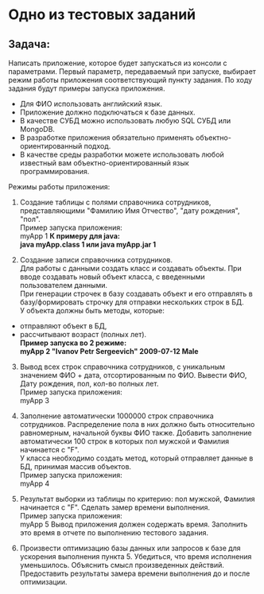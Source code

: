 # Одно из тестовых заданий
## Задача:
Написать приложение, которое будет запускаться из консоли с параметрами. Первый параметр, передаваемый при запуске, выбирает режим работы приложения соответствующий пункту задания. По ходу задания будут примеры запуска приложения.  
- Для ФИО использовать английский язык.
- Приложение должно подключаться к базе данных.  
- В качестве СУБД можно использовать любую SQL СУБД или MongoDB.  
- В разработке приложения обязательно применять объектно-ориентированный подход.  
- В качестве среды разработки можете использовать любой известный вам объектно-ориентированный язык программирования.

Режимы работы приложения:  
1. Создание таблицы с полями справочника сотрудников, представляющими "Фамилию Имя Отчество", "дату рождения", "пол".  
Пример запуска приложения:  
myApp 1
**К примеру для java:**  
**java myApp.class 1 или java myApp.jar 1**  
  
2. Создание записи справочника сотрудников.  
Для работы с данными создать класс и создавать объекты. При вводе создавать новый объект класса, с введенными пользователем данными.  
При генерации строчек в базу создавать объект и его отправлять в базу/формировать строчку для отправки нескольких строк в БД.  
У объекта должны быть методы, которые:  
  - отправляют объект в БД,  
  - рассчитывают возраст (полных лет).  
**Пример запуска во 2 режиме:**  
**myApp 2 "Ivanov Petr Sergeevich" 2009-07-12 Male**  
  
3. Вывод всех строк справочника сотрудников, с уникальным значением ФИО + дата, отсортированным по ФИО. Вывести ФИО, Дату рождения, пол, кол-во полных лет.  
Пример запуска приложения:  
myApp 3
  
4. Заполнение автоматически 1000000 строк справочника сотрудников. Распределение пола в них должно быть относительно равномерным, начальной буквы ФИО также. Добавить заполнение автоматически 100 строк в которых пол мужской и Фамилия начинается с "F".  
У класса необходимо создать метод, который отправляет данные в БД, принимая массив объектов.  
Пример запуска приложения:  
myApp 4
  
5. Результат выборки из таблицы по критерию: пол мужской, Фамилия начинается с "F". Сделать замер времени выполнения.  
Пример запуска приложения:  
myApp 5
Вывод приложения должен содержать время. Заполнить это время в отчете по выполнению тестового задания.  
  
6. Произвести оптимизацию базы данных или запросов к базе для ускорения выполнения пункта 5. Убедиться, что время исполнения уменьшилось. Объяснить смысл произведенных действий. Предоставить результаты замера времени выполнения до и после оптимизации.
